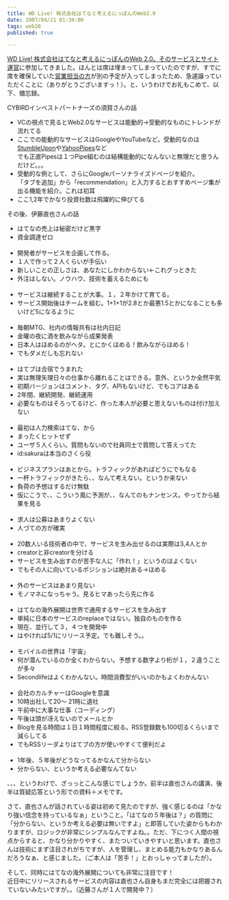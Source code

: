 ```yaml
---
title: WD Live! 株式会社はてなと考えるにっぽんのWeb2.0
date: 2007/04/21 01:34:00
tags: web20
published: true

---
```


<p>
<a href="http://journal.mycom.co.jp/ad/2007/wdlive01/index.html">WD Live! 株式会社はてなと考えるにっぽんのWeb 2.0。そのサービスとサイト運営</a>に参加してきました。ほんとは席は埋まってしまっていたのですが、すでに席を確保していた<a href="http://peering.jp/bashauma/">営業担当の方</a>が別の予定が入ってしまったため、急遽譲っていただくことに（ありがとうございますっ！）。と、いうわけでお礼もこめて、以下、備忘録。
</p>

<p>CYBIRDインベストパートナーズの須賀さんの話</p>
<p>
<ul>
<li>VCの視点で見るとWeb2.0なサービスは能動的→受動的なものにトレンドが流れてる</li>
<li>ここでの能動的なサービスはGoogleやYouTubeなど。受動的なのは<a href="http://www.stumbleupon.com/">StumbleUpon</a>や<a href="http://pipes.yahoo.com/pipes/">YahooPipes</a>など<br />
でも正直Pipesは１つPipe組むのは結構能動的になんないと無理だと思うんだけど。。。</li>
<li>受動的な例として、さらにGoogleパーソナライズドページを紹介。<br />
「タブを追加」から「recommendation」と入力するとおすすめページ集が出る機能を紹介。これは初耳</li>
<li>ここ1,2年でかなり投資社数は飛躍的に伸びてる</li>
</ul>
</p>

<p>その後、伊藤直也さんの話</p>
<p>

<ul>
<li>はてなの売上は秘密だけど黒字</li>
<li>資金調達ゼロ</li><br />

<li>開発者がサービスを企画して作る。</li>
<li>１人で作って２人くらいが手伝い</li>
<li>新しいことの正しさは、あなたにしかわからない←これグっときた</li>
<li>外注はしない。ノウハウ、技術を蓄えるためにも</li><br />

<li>サービスは継続することが大事。１，２年かけて育てる。</li>
<li>サービス開始後はチームを組む。1+1+1が2.8とか最悪1.5とかになることも多いけど5になるように</li><br />

<li>毎朝MTG、社内の情報共有は社内日記</li>
<li>金曜の夜に酒を飲みながら成果発表</li>
<li>日本人はほめるのがヘタ。とにかくほめる！飲みながらほめる！</li>
<li>でもダメだしも忘れない</li><br />

<li>はてブは合宿でうまれた</li>
<li>実は無理矢理日々の仕事から離れることはできる。意外、というか全然平気</li>
<li>初期バージョンはコメント、タグ、APIもないけど、でもコアはある</li>
<li>2年間、継続開発、継続運用</li>
<li>必要なものはそろってるけど、作った本人が必要と思えないものは付け加えない</li><br />

<li>最初は人力検索はてな、から</li>
<li>まったくヒットせず</li>
<li>ユーザ５人くらい。質問もないので社員同士で質問して答えってた</li>
<li>id:sakuraは本当のさくら役</li><br />

<li>ビジネスプランはあとから。トラフィックがあればどうにでもなる</li>
<li>一杯トラフィックがきたら、、なんて考えない。というか来ない</li>
<li>負荷の予想はするだけ無駄</li>
<li>仮にこうで、、こういう風に予測が、、なんてのもナンセンス。やってから結果を見る</li><br />

<li>求人は公募はあまりよくない</li>
<li>人づての方が確実</li><br />

<li>20数人いる技術者の中で、サービスを生み出せるのは実際は3,4人とか</li>
<li>creatorと非creatorを分ける</li>
<li>サービスを生み出すのが苦手な人に「作れ！」というのはよくない</li>
<li>でもその人に向いているポジションは絶対ある→ほめる</li><br />

<li>外のサービスはあまり見ない</li>
<li>モノマネになっちゃう。見るヒマあったら先に作る</li><br />

<li>はてなの海外展開は世界で通用するサービスを生み出す</li>
<li>単純に日本のサービスのreplaceではない。独自のものを作る</li>
<li>現在、並行して３，４つを開発中</li>
<li>はやければ5/1にリリース予定。でも難しそう。。</li><br />


<li>モバイルの世界は「宇宙」</li>
<li>何が潜んでいるのか全くわからない。予想する数字より桁が１，２違うことが多々</li>
<li>Secondlifeはよくわかんない。時間消費型がいいのかもよくわかんない</li><br />

<li>会社のカルチャーはGoogleを意識</li>
<li>10時出社して20～ 21時に退社</li>
<li>午前中に大事な仕事（コーディング）</li>
<li>午後は頭が冴えないのでメールとか</li>
<li>Blogを見る時間は１日１時間程度に絞る。RSS登録数も100切るくらいまで減らしてる</li>
<li>でもRSSリーダよりはてブの方が使いやすくて便利だよ</li><br />

<li>1年後、５年後がどうなってるかなんて分からない</li>
<li>分からない、というか考える必要なんてない</li>

</ul>
</p>

<p>、、、というわけで、ざっっとこんな感じでしょうか。前半は直也さんの講演、後半は質疑応答という形での資料＋メモです。</p>

<p>さて、直也さんが話されている姿は初めて見たのですが、強く感じるのは「かなり強い信念を持っているなぁ」ということ。「はてなの５年後は？」の質問に「分からない、というか考える必要は無いですよ」と即答していた姿からもわかりますが、ロジックが非常にシンプルなんですよね。。ただ、下につく人間の視点からすると、かなり分かりやすく、またついていきやすいと思います。直也さんは技術にまず注目されがちですが、人を管理し、まとめる能力もかなりあるんだろうなぁ、と感じました。（ご本人は「苦手！」とおっしゃってましたが）。</p>

<p>そして、同時にはてなの海外展開についても非常に注目です！<br />
近日中にリリースされるサービスの内容は直也さん自身もまだ完全には把握されていないみたいですが。。（近藤さんが１人で開発中？）</p>
